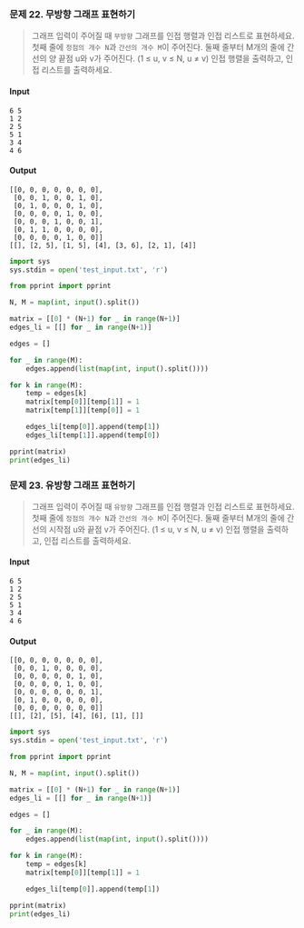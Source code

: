 ### 문제 22. 무방향 그래프 표현하기

> 그래프 입력이 주어질 때 `무방향` 그래프를 인접 행렬과 인접 리스트로 표현하세요. 첫째 줄에 `정점의 개수 N`과 `간선의 개수 M`이 주어진다. 둘째 줄부터 M개의 줄에 간선의 양 끝점 u와 v가 주어진다. (1 ≤ u, v ≤ N, u ≠ v) 인접 행렬을 출력하고, 인접 리스트를 출력하세요.

#### Input
```
6 5
1 2
2 5
5 1
3 4
4 6
```

#### Output

```
[[0, 0, 0, 0, 0, 0, 0],
 [0, 0, 1, 0, 0, 1, 0],
 [0, 1, 0, 0, 0, 1, 0],
 [0, 0, 0, 0, 1, 0, 0],
 [0, 0, 0, 1, 0, 0, 1],
 [0, 1, 1, 0, 0, 0, 0],
 [0, 0, 0, 0, 1, 0, 0]]
[[], [2, 5], [1, 5], [4], [3, 6], [2, 1], [4]]
```

```python
import sys
sys.stdin = open('test_input.txt', 'r')

from pprint import pprint

N, M = map(int, input().split())

matrix = [[0] * (N+1) for _ in range(N+1)]
edges_li = [[] for _ in range(N+1)]

edges = []

for _ in range(M):
    edges.append(list(map(int, input().split())))

for k in range(M):
    temp = edges[k]
    matrix[temp[0]][temp[1]] = 1
    matrix[temp[1]][temp[0]] = 1

    edges_li[temp[0]].append(temp[1])
    edges_li[temp[1]].append(temp[0])

pprint(matrix)
print(edges_li)
```

### 문제 23. 유방향 그래프 표현하기


> 그래프 입력이 주어질 때 `유방향` 그래프를 인접 행렬과 인접 리스트로 표현하세요. 첫째 줄에 `정점의 개수 N`과 `간선의 개수 M`이 주어진다. 둘째 줄부터 M개의 줄에 간선의 시작점 u와 끝점 v가 주어진다. (1 ≤ u, v ≤ N, u ≠ v) 인접 행렬을 출력하고, 인접 리스트를 출력하세요.

#### Input

```
6 5
1 2
2 5
5 1
3 4
4 6
```

#### Output

```
[[0, 0, 0, 0, 0, 0, 0],
 [0, 0, 1, 0, 0, 0, 0],
 [0, 0, 0, 0, 0, 1, 0],
 [0, 0, 0, 0, 1, 0, 0],
 [0, 0, 0, 0, 0, 0, 1],
 [0, 1, 0, 0, 0, 0, 0],
 [0, 0, 0, 0, 0, 0, 0]]
[[], [2], [5], [4], [6], [1], []]
```

```python
import sys
sys.stdin = open('test_input.txt', 'r')

from pprint import pprint

N, M = map(int, input().split())

matrix = [[0] * (N+1) for _ in range(N+1)]
edges_li = [[] for _ in range(N+1)]

edges = []

for _ in range(M):
    edges.append(list(map(int, input().split())))

for k in range(M):
    temp = edges[k]
    matrix[temp[0]][temp[1]] = 1

    edges_li[temp[0]].append(temp[1])

pprint(matrix)
print(edges_li)
```